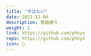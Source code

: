 ```yaml
---
title: "今はない"
date: 2021-12-04
description: 表題通り
weight: 1
link: https://github.com/phnyo
repo: https://github.com/phnyo
icon: 📝
---
```

